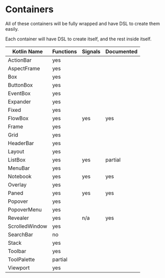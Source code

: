 # Containers
All of these containers will be fully wrapped and have DSL to create them easily.

Each container will have DSL to create itself, and the rest inside itself.

| Kotlin Name         | Functions | Signals   | Documented    |
| ------------------- | --------- | --------- | ------------- |
| ActionBar           | yes       |
| AspectFrame         | yes       |
| Box                 | yes       |
| ButtonBox           | yes       |
| EventBox            | yes       |
| Expander            | yes       |
| Fixed               | yes       |
| FlowBox             | yes       | yes       | yes
| Frame               | yes       |
| Grid                | yes       |
| HeaderBar           | yes       |
| Layout              | yes       |
| ListBox             | yes       | yes        | partial
| MenuBar             | yes       |
| Notebook            | yes       | yes       | yes
| Overlay             | yes       |
| Paned               | yes       | yes       | yes
| Popover             | yes       |
| PopoverMenu         | yes       |
| Revealer            | yes       | n/a       | yes
| ScrolledWindow      | yes       |
| SearchBar           | no        |
| Stack               | yes       |
| Toolbar             | yes       |
| ToolPalette         | partial   |
| Viewport            | yes       |
